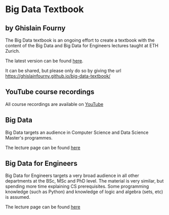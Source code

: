 # Big Data Textbook
## by Ghislain Fourny

The Big Data textbook is an ongoing effort to create a textbook with the content of the Big Data and Big Data for Engineers lectures taught at ETH Zurich.

The latest version can be found [here](https://tinyurl.com/bigdatatextbook).

It can be shared, but please only do so by giving the url https://ghislainfourny.github.io/big-data-textbook/

## YouTube course recordings

All course recordings are available on [YouTube](https://www.youtube.com/c/GhislainFournysLectures)

## Big Data

Big Data targets an audience in Computer Science and Data Science Master's programmes.

The lecture page can be found [here](https://systems.ethz.ch/education/courses/2021-autumn/big-data.html)

## Big Data for Engineers

Big Data for Engineers targets a very broad audience in all other departments at the BSc, MSc and PhD level. The material is very similar, but spending more time explaining CS prerequisites. Some programming knowledge (such as Python) and knowledge of logic and algebra (sets, etc) is assumed.

The lecture page can be found [here]([https://systems.ethz.ch/education/courses/2021-autumn/big-data.html](https://systems.ethz.ch/education/courses/2022-spring/big-data-for-engineers.html))
